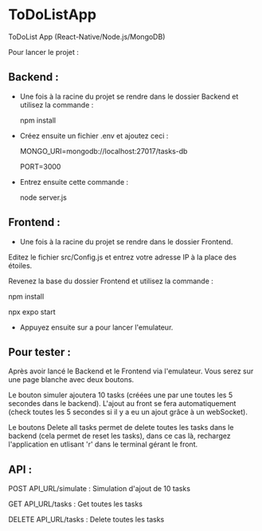 # ToDoListApp
ToDoList App (React-Native/Node.js/MongoDB)

Pour lancer le projet :


## Backend :

 - Une fois à la racine du projet se rendre dans le dossier Backend et utilisez la commande :


    npm install


 - Créez ensuite un fichier .env et ajoutez ceci :

    
    MONGO_URI=mongodb://localhost:27017/tasks-db
    
    PORT=3000


 - Entrez ensuite cette commande :

    node server.js


## Frontend :

 - Une fois à la racine du projet se rendre dans le dossier Frontend.

Editez le fichier src/Config.js et entrez votre adresse IP à la place des étoiles.

Revenez la base du dossier Frontend et utilisez la commande :

  
  npm install
  
  npx expo start

   - Appuyez ensuite sur a pour lancer l'emulateur.



## Pour tester :

Après avoir lancé le Backend et le Frontend via l'emulateur. Vous serez sur une page blanche avec deux boutons.

Le bouton simuler ajoutera 10 tasks (créées une par une toutes les 5 secondes dans le backend). L'ajout au front se fera automatiquement (check toutes les 5 secondes si il y a eu un ajout grâce à un webSocket).

Le boutons Delete all tasks permet de delete toutes les tasks dans le backend (cela permet de reset les tasks), dans ce cas là, rechargez l'application en utlisant 'r' dans le terminal gérant le front.



## API :

POST API_URL/simulate : Simulation d'ajout de 10 tasks

GET API_URL/tasks : Get toutes les tasks

DELETE API_URL/tasks : Delete toutes les tasks

